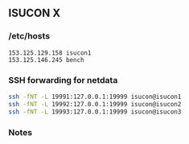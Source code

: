 ## ISUCON X

### /etc/hosts
```
153.125.129.158 isucon1
153.125.146.245 bench
```

### SSH forwarding for netdata

```sh
ssh -fNT -L 19991:127.0.0.1:19999 isucon@isucon1
ssh -fNT -L 19992:127.0.0.1:19999 isucon@isucon2
ssh -fNT -L 19993:127.0.0.1:19999 isucon@isucon3
```

### Notes
